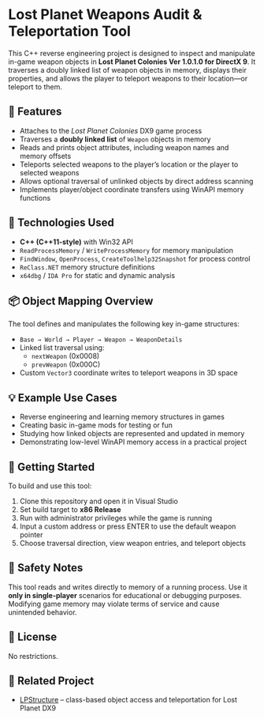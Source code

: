 # Lost Planet Weapons Audit & Teleportation Tool

This C++ reverse engineering project is designed to inspect and manipulate in-game weapon objects in **Lost Planet Colonies Ver 1.0.1.0 for DirectX 9**. It traverses a doubly linked list of weapon objects in memory, displays their properties, and allows the player to teleport weapons to their location—or teleport to them.

## 🎯 Features

- Attaches to the *Lost Planet Colonies* DX9 game process
- Traverses a **doubly linked list** of `Weapon` objects in memory
- Reads and prints object attributes, including weapon names and memory offsets
- Teleports selected weapons to the player’s location or the player to selected weapons
- Allows optional traversal of unlinked objects by direct address scanning
- Implements player/object coordinate transfers using WinAPI memory functions

## 🔧 Technologies Used

- **C++ (C++11-style)** with Win32 API
- `ReadProcessMemory` / `WriteProcessMemory` for memory manipulation
- `FindWindow`, `OpenProcess`, `CreateToolhelp32Snapshot` for process control
- `ReClass.NET` memory structure definitions
- `x64dbg` / `IDA Pro` for static and dynamic analysis

## 📦 Object Mapping Overview

The tool defines and manipulates the following key in-game structures:

- `Base → World → Player → Weapon → WeaponDetails`
- Linked list traversal using:
  - `nextWeapon` (0x0008)
  - `prevWeapon` (0x000C)
- Custom `Vector3` coordinate writes to teleport weapons in 3D space

## 💡 Example Use Cases

- Reverse engineering and learning memory structures in games
- Creating basic in-game mods for testing or fun
- Studying how linked objects are represented and updated in memory
- Demonstrating low-level WinAPI memory access in a practical project

## 🚀 Getting Started

To build and use this tool:

1. Clone this repository and open it in Visual Studio
2. Set build target to **x86 Release**
3. Run with administrator privileges while the game is running
4. Input a custom address or press ENTER to use the default weapon pointer
5. Choose traversal direction, view weapon entries, and teleport objects

## 🧠 Safety Notes

This tool reads and writes directly to memory of a running process. Use it **only in single-player** scenarios for educational or debugging purposes. Modifying game memory may violate terms of service and cause unintended behavior.

## 📄 License

No restrictions.

## 🔗 Related Project

- [LPStructure](https://github.com/sprouse9/LPStructure) – class-based object access and teleportation for Lost Planet DX9

